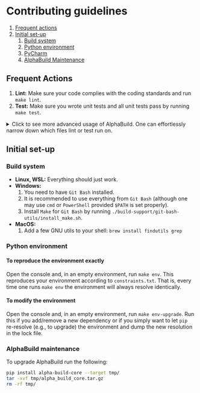 # Contributing guidelines

1. [Frequent actions](#frequent-actions)
2. [Initial set-up](#initial-set-up)
   1. [Build system](#build-system)
   2. [Python environment](#python-environment)
   3. [PyCharm](#pycharm)
   4. [AlphaBuild Maintenance](#alphabuild-maintenance)

## Frequent Actions

1. **Lint:** Make sure your code complies with the coding standards and run `make lint`.
2. **Test:** Make sure you wrote unit tests and all unit tests pass by running `make test`.

<!-- markdownlint-disable MD033 -->
<details>
  <summary>
    Click to see more advanced usage of AlphaBuild. One can effortlessly narrow down which files lint or test run on.
  </summary>
For example:

- `make lint on={{cookiecutter.project_name}}/hello.py` runs all on the given file.
- `make lint on={{cookiecutter.project_name}}/` runs all linters in the given directory.
- `make lint on="{{cookiecutter.project_name}}/ tests/"` runs all linters on the given directories.
- `make lint on=build*` runs all linters on the results of the glob.
- `make lint on=myspecialdirs` where at the top of the Makefile
  `myspecialdir=.github/workflows build-support/alpha-build`. Save yourself a bunch of keystrokes by leveraging aliases.
- `make lint since=master` runs all formatters on the diff between the current branch and master.
- `make lint since=HEAD~1` runs all formatters on all files that changed since "2 commits ago".
- `make lint since=--cached` runs all linters on all files that are "git added".
- `make lint on=my_dir/ since=HEAD~2` will run all linters on all files in `my_dir/` that changed since "3 commits ago".

</details>
<!-- markdownlint-disable MD033 -->

## Initial set-up

### Build system

- **Linux, WSL:** Everything should just work.
- **Windows:**
  1. You need to have `Git Bash` installed.
  2. It is recommended to use everything from `Git Bash`
     (although one may use `cmd` or `PowerShell` provided `$PATH` is set properly).
  3. Install `Make` for `Git Bash` by running `./build-support/git-bash-utils/install_make.sh`.
- **MacOS:**
  1. Add a few GNU utils to your shell: `brew install findutils grep`

### Python environment

#### To reproduce the environment exactly

Open the console and, in an empty environment, run `make env`. This reproduces your environment according to
`constraints.txt`. That is, every time one runs `make env` the environment will always resolve identically.

#### To modify the environment

Open the console and, in an empty environment, run `make env-upgrade`. Run this if you add/remove a new dependency or
if you simply want to let `pip` re-resolve (e.g., to upgrade) the environment and dump the new resolution in the lock
file.

### AlphaBuild maintenance

To upgrade AlphaBuild run the following:

```bash
pip install alpha-build-core --target tmp/
tar -xvf tmp/alpha_build_core.tar.gz
rm -rf tmp/
```

